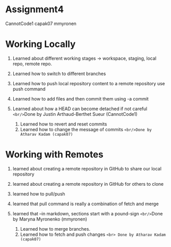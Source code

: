 # Assignment4

CannotCode1
capak07
mmyronen

# Working Locally

1. Learned about different working stages -> workspace, staging, local repo, remote repo.
2. Learned how to switch to different branches
3. Learned how to push local repository content to a remote repository use push command
4. Learned how to add files and then commit them using -a commit
5. Learned about how a HEAD can become detached if not careful
   `<br/>`Done by Justin Arthaud-Berthet Sueur (CannotCode1)

   1. Learned how to revert and reset commits
   2. Learned how to change the message of commits
      `<br/>Done by Atharav Kadam (capak07) `

# Working with Remotes

1. learned about creating a remote repository in GitHub to share our local repository
2. learned about creating a remote repository in GitHub for others to clone
3. learned how to pull/push
4. learned that pull command is really a combination of fetch and merge
5. learned that –in markdown, sections start with a pound-sign
   `<br/>`Done by Maryna Myronenko (mmyronen)

   1. Learned how to merge branches.
   2. Learned how to fetch and push changes
      `<br> Done by Atharav Kadam (capak07)`
